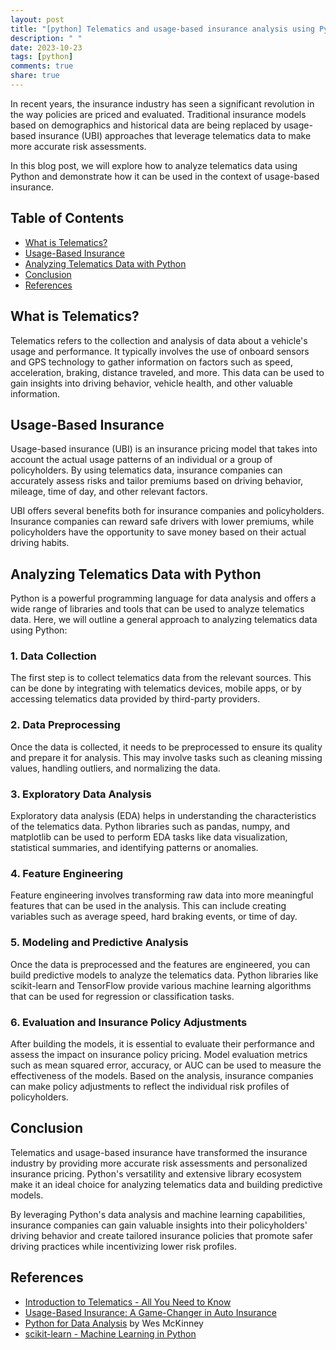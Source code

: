 ```yaml
---
layout: post
title: "[python] Telematics and usage-based insurance analysis using Python"
description: " "
date: 2023-10-23
tags: [python]
comments: true
share: true
---
```


In recent years, the insurance industry has seen a significant revolution in the way policies are priced and evaluated. Traditional insurance models based on demographics and historical data are being replaced by usage-based insurance (UBI) approaches that leverage telematics data to make more accurate risk assessments.

In this blog post, we will explore how to analyze telematics data using Python and demonstrate how it can be used in the context of usage-based insurance.

## Table of Contents
- [What is Telematics?](#what-is-telematics)
- [Usage-Based Insurance](#usage-based-insurance)
- [Analyzing Telematics Data with Python](#analyzing-telematics-data-with-python)
- [Conclusion](#conclusion)
- [References](#references)

## What is Telematics?

Telematics refers to the collection and analysis of data about a vehicle's usage and performance. It typically involves the use of onboard sensors and GPS technology to gather information on factors such as speed, acceleration, braking, distance traveled, and more. This data can be used to gain insights into driving behavior, vehicle health, and other valuable information.

## Usage-Based Insurance

Usage-based insurance (UBI) is an insurance pricing model that takes into account the actual usage patterns of an individual or a group of policyholders. By using telematics data, insurance companies can accurately assess risks and tailor premiums based on driving behavior, mileage, time of day, and other relevant factors.

UBI offers several benefits both for insurance companies and policyholders. Insurance companies can reward safe drivers with lower premiums, while policyholders have the opportunity to save money based on their actual driving habits.

## Analyzing Telematics Data with Python

Python is a powerful programming language for data analysis and offers a wide range of libraries and tools that can be used to analyze telematics data. Here, we will outline a general approach to analyzing telematics data using Python:

### 1. Data Collection

The first step is to collect telematics data from the relevant sources. This can be done by integrating with telematics devices, mobile apps, or by accessing telematics data provided by third-party providers.

### 2. Data Preprocessing

Once the data is collected, it needs to be preprocessed to ensure its quality and prepare it for analysis. This may involve tasks such as cleaning missing values, handling outliers, and normalizing the data.

### 3. Exploratory Data Analysis

Exploratory data analysis (EDA) helps in understanding the characteristics of the telematics data. Python libraries such as pandas, numpy, and matplotlib can be used to perform EDA tasks like data visualization, statistical summaries, and identifying patterns or anomalies.

### 4. Feature Engineering

Feature engineering involves transforming raw data into more meaningful features that can be used in the analysis. This can include creating variables such as average speed, hard braking events, or time of day.

### 5. Modeling and Predictive Analysis

Once the data is preprocessed and the features are engineered, you can build predictive models to analyze the telematics data. Python libraries like scikit-learn and TensorFlow provide various machine learning algorithms that can be used for regression or classification tasks.

### 6. Evaluation and Insurance Policy Adjustments

After building the models, it is essential to evaluate their performance and assess the impact on insurance policy pricing. Model evaluation metrics such as mean squared error, accuracy, or AUC can be used to measure the effectiveness of the models. Based on the analysis, insurance companies can make policy adjustments to reflect the individual risk profiles of policyholders.

## Conclusion

Telematics and usage-based insurance have transformed the insurance industry by providing more accurate risk assessments and personalized insurance pricing. Python's versatility and extensive library ecosystem make it an ideal choice for analyzing telematics data and building predictive models.

By leveraging Python's data analysis and machine learning capabilities, insurance companies can gain valuable insights into their policyholders' driving behavior and create tailored insurance policies that promote safer driving practices while incentivizing lower risk profiles.

## References
- [Introduction to Telematics - All You Need to Know](https://www.geotab.com/blog/what-is-telematics/)
- [Usage-Based Insurance: A Game-Changer in Auto Insurance](https://www.insurancethoughtleadership.com/usage-based-insurance-a-game-changer-in-auto-insurance/)
- [Python for Data Analysis](https://www.oreilly.com/library/view/python-for-data/9781491957653/) by Wes McKinney
- [scikit-learn - Machine Learning in Python](https://scikit-learn.org/stable/)